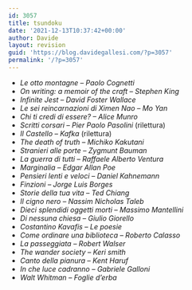```yaml
---
id: 3057
title: tsundoku
date: '2021-12-13T10:37:42+00:00'
author: Davide
layout: revision
guid: 'https://blog.davidegallesi.com/?p=3057'
permalink: '/?p=3057'
---
```


- *Le otto montagne – Paolo Cognetti*
- *On writing: a memoir of the craft – Stephen King*
- *Infinite Jest – David Foster Wallace*
- *Le sei reincarnazioni di Ximen Nao – Mo Yan*
- *Chi ti credi di essere? – Alice Munro*
- *Scritti corsari – Pier Paolo Pasolini* (rilettura)
- *Il Castello – Kafka* (rilettura)
- *The death of truth – Michiko Kakutani*
- *Stranieri alle porte – Zygmunt Bauman*
- *La guerra di tutti – Raffaele Alberto Ventura*
- *Marginalia – Edgar Allan Poe*
- *Pensieri lenti e veloci – Daniel Kahnemann*
- *Finzioni – Jorge Luis Borges*
- *Storie della tua vita – Ted Chiang*
- *Il cigno nero – Nassim Nicholas Taleb*
- *Dieci splendidi oggetti morti – Massimo Mantellini*
- *Di nessuna chiesa – Giulio Giorello*
- *Costantino Kavafis – Le poesie*
- *Come ordinare una biblioteca – Roberto Calasso*
- *La passeggiata – Robert Walser*
- *The wander society – Keri smith*
- *Canto della pianura – Kent Haruf*
- *In che luce cadranno – Gabriele Galloni*
- *Walt Whitman – Foglie d’erba*